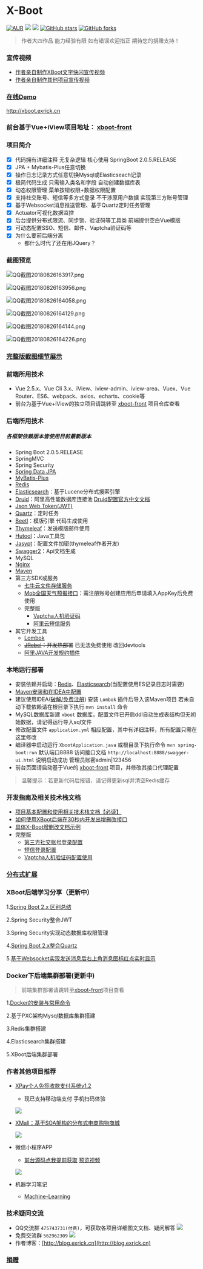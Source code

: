# X-Boot
[![AUR](https://img.shields.io/aur/license/yaourt.svg)](https://github.com/Exrick/xmall/blob/master/License)
[![](https://img.shields.io/badge/Author-Exrick-orange.svg)](http://blog.exrick.cn)
[![](https://img.shields.io/badge/version-1.1-brightgreen.svg)](https://github.com/wqh0109663/x-boot)
[![GitHub stars](https://img.shields.io/github/stars/wqh0109663/x-boot.svg?style=social&label=Stars)](https://github.com/wqh0109663/x-boot)
[![GitHub forks](https://img.shields.io/github/forks/wqh0109663/x-boot.svg?style=social&label=Fork)](https://github.com/wqh0109663/x-boot)

> 作者大四作品 能力经验有限 如有错误欢迎指正 期待您的捐赠支持！

### 宣传视频
- [作者亲自制作XBoot文字快闪宣传视频](http://www.bilibili.com/av30284667)
- [作者亲自制作其他项目宣传视频](https://www.bilibili.com/video/av23121122/)
### [在线Demo](http://xboot.exrick.cn)
http://xboot.exrick.cn
### 前台基于Vue+iView项目地址： [xboot-front](https://github.com/Exrick/xboot-front)
### 项目简介 
- [x] 代码拥有详细注释 无复杂逻辑 核心使用 SpringBoot 2.0.5.RELEASE
- [x] JPA + Mybatis-Plus任意切换
- [x] 操作日志记录方式任意切换Mysql或Elasticseach记录
- [x] 极简代码生成 只需输入类名和字段 自动创建数据库表
- [x] 动态权限管理 菜单按钮权限+数据权限配置
- [x] 支持社交账号、短信等多方式登录 不干涉原用户数据 实现第三方账号管理
- [x] 基于Websocket消息推送管理、基于Quartz定时任务管理
- [x] Actuator可视化数据监控
- [x] 后台提供分布式限流、同步锁、验证码等工具类 前端提供空白Vue模版
- [x] 可动态配置SSO、短信、邮件、Vaptcha验证码等
- [x] 为什么要前后端分离
    - 都什么时代了还在用JQuery？ 

### 截图预览

![QQ截图20180826163917.png](https://i.loli.net/2018/08/26/5b826868e2359.png)

![QQ截图20180826163956.png](https://i.loli.net/2018/08/26/5b8268c57d1e3.png)

![QQ截图20180826164058.png](https://i.loli.net/2018/08/26/5b8268d63d156.png)

![QQ截图20180826164129.png](https://i.loli.net/2018/08/26/5b8268dec28ee.png)

![QQ截图20180826164144.png](https://i.loli.net/2018/08/26/5b8268e6a091f.png)

![QQ截图20180826164226.png](https://i.loli.net/2018/08/26/5b8268efab94a.png)

### [完整版截图细节展示](https://github.com/Exrick/x-boot/wiki/%E5%AE%8C%E6%95%B4%E7%89%88%E6%88%AA%E5%9B%BE%E7%BB%86%E8%8A%82%E5%B1%95%E7%A4%BA)

### 前端所用技术
- Vue 2.5.x、Vue Cli 3.x、iView、iview-admin、iview-area、Vuex、Vue Router、ES6、webpack、axios、echarts、cookie等
- 前台为基于Vue+iView的独立项目请跳转至 [xboot-front](https://github.com/Exrick/xboot-front) 项目仓库查看
### 后端所用技术
##### 各框架依赖版本皆使用目前最新版本
- Spring Boot 2.0.5.RELEASE
- SpringMVC
- Spring Security
- [Spring Data JPA](https://docs.spring.io/spring-data/jpa/docs/2.0.6.RELEASE/reference/html/)
- [MyBatis-Plus](http://mp.baomidou.com)
- [Redis](https://github.com/Exrick/xmall/blob/master/study/Redis.md)
- [Elasticsearch](https://github.com/Exrick/xmall/blob/master/study/Elasticsearch.md)：基于Lucene分布式搜索引擎
- [Druid](http://druid.io/)：阿里高性能数据库连接池 [Druid配置官方中文文档](https://github.com/alibaba/druid/tree/master/druid-spring-boot-starter)
- [Json Web Token(JWT)](https://jwt.io/)
- [Quartz](http://www.quartz-scheduler.org)：定时任务
- [Beetl](http://ibeetl.com/guide/#beetl)：模版引擎 代码生成使用
- [Thymeleaf](https://www.thymeleaf.org/)：发送模版邮件使用
- [Hutool](http://hutool.mydoc.io/)：Java工具包
- [Jasypt](https://github.com/ulisesbocchio/jasypt-spring-boot)：配置文件加密(thymeleaf作者开发)
- [Swagger2](https://github.com/Exrick/xmall/blob/master/study/Swagger2.md)：Api文档生成
- MySQL
- [Nginx](https://github.com/Exrick/xmall/blob/master/study/Nginx.md)
- [Maven](https://github.com/Exrick/xmall/blob/master/study/Maven.md)
- 第三方SDK或服务
    - [七牛云文件存储服务](https://developer.qiniu.com/kodo/sdk/1239/java)
    - [Mob全国天气预报接口](http://api.mob.com/#/apiwiki/weather)：需注册账号创建应用后申请填入AppKey后免费使用
    - 完整版
        - [Vaptcha人机验证码](https://www.vaptcha.com/)
        - [阿里云短信服务](https://dysms.console.aliyun.com)
- 其它开发工具
    - [Lombok](https://projectlombok.org/)
    - ~~[JRebel](https://github.com/Exrick/xmall/blob/master/study/JRebel.md)：开发热部署~~ 已无法免费使用 改回devtools
    - [阿里JAVA开发规约插件](https://github.com/alibaba/p3c)

### 本地运行部署
- 安装依赖并启动：[Redis](https://github.com/Exrick/xmall/blob/master/study/Redis.md)、[Elasticsearch](https://github.com/Exrick/xmall/blob/master/study/Elasticsearch.md)(当配置使用ES记录日志时需要)
- [Maven安装和在IDEA中配置](https://github.com/Exrick/xmall/blob/master/study/Maven.md)
- 建议使用IDEA([破解/免费注册](http://idea.lanyus.com/)) 安装 `Lombok` 插件后导入该Maven项目 若未自动下载依赖请在根目录下执行 `mvn install` 命令
- MySQL数据库新建 `xboot` 数据库，配置文件已开启ddl自动生成表结构但无初始数据，请记得运行导入sql文件
- 修改配置文件 `application.yml` 相应配置，其中有详细注释，所有配置只需在这里修改
- 编译器中启动运行 `XbootApplication.java` 或根目录下执行命令 `mvn spring-boot:run` 默认端口8888 访问接口文档 `http://localhost:8888/swagger-ui.html` 说明启动成功 管理员账密admin|123456
- 前台页面请启动基于Vue的 [xboot-front](https://github.com/Exrick/xboot-front) 项目，并修改其接口代理配置
> 温馨提示：若更新代码后报错，请记得更新sql并清空Redis缓存
### 开发指南及相关技术栈文档
- [项目基本配置和使用相关技术栈文档【必读】](https://github.com/Exrick/x-boot/wiki/%E9%A1%B9%E7%9B%AE%E5%9F%BA%E6%9C%AC%E9%85%8D%E7%BD%AE%E5%92%8C%E4%BD%BF%E7%94%A8%E7%9B%B8%E5%85%B3%E6%8A%80%E6%9C%AF%E6%A0%88%E6%96%87%E6%A1%A3%E3%80%90%E5%BF%85%E8%AF%BB%E3%80%91)
- [如何使用XBoot后端在30秒内开发出增删改接口](https://github.com/Exrick/x-boot/wiki/%E5%A6%82%E4%BD%95%E4%BD%BF%E7%94%A8XBoot%E5%90%8E%E7%AB%AF%E5%9C%A830%E7%A7%92%E5%86%85%E5%BC%80%E5%8F%91%E5%87%BA%E5%A2%9E%E5%88%A0%E6%94%B9%E6%8E%A5%E5%8F%A3)
- [具体X-Boot增删改文档示例](https://github.com/Exrick/x-boot/wiki/CRUD)
- 完整版
    - [第三方社交账号登录配置](https://github.com/Exrick/x-boot/wiki/%E7%AC%AC%E4%B8%89%E6%96%B9%E7%A4%BE%E4%BA%A4%E8%B4%A6%E5%8F%B7%E7%99%BB%E5%BD%95%E9%85%8D%E7%BD%AE)
    - [短信登录配置](https://github.com/Exrick/x-boot/wiki/%E7%9F%AD%E4%BF%A1%E7%99%BB%E5%BD%95%E9%85%8D%E7%BD%AE)
    - [Vaptcha人机验证码配置使用](https://github.com/Exrick/x-boot/wiki/vaptcha%E4%BA%BA%E6%9C%BA%E9%AA%8C%E8%AF%81%E7%A0%81%E9%85%8D%E7%BD%AE%E4%BD%BF%E7%94%A8)

### [分布式扩展](https://github.com/alibaba/dubbo-spring-boot-starter/blob/master/README_zh.md)

### XBoot后端学习分享（更新中）
1.[Spring Boot 2.x 区别总结](https://github.com/Exrick/x-boot/wiki/SpringBoot2.x%E5%8C%BA%E5%88%AB%E6%80%BB%E7%BB%93)

2.Spring Security整合JWT

3.Spring Security实现动态数据库权限管理

4.[Spring Boot 2.x整合Quartz](https://github.com/Exrick/x-boot/wiki/Spring-Boot-2.x%E6%95%B4%E5%90%88Quartz)

5.[基于Websocket实现发送消息后右上角消息图标红点实时显示](https://github.com/Exrick/x-boot/wiki/%E5%9F%BA%E4%BA%8EWebsocket%E5%AE%9E%E7%8E%B0%E5%8F%91%E9%80%81%E6%B6%88%E6%81%AF%E5%90%8E%E5%8F%B3%E4%B8%8A%E8%A7%92%E6%B6%88%E6%81%AF%E5%9B%BE%E6%A0%87%E7%BA%A2%E7%82%B9%E5%AE%9E%E6%97%B6%E6%98%BE%E7%A4%BA)

### Docker下后端集群部署(更新中)

> 前端集群部署请跳转至[xboot-front](https://github.com/Exrick/xboot-front)项目查看

1.[Docker的安装与常用命令](https://github.com/Exrick/x-boot/wiki/Docker%E7%9A%84%E5%AE%89%E8%A3%85%E4%B8%8E%E5%B8%B8%E7%94%A8%E5%91%BD%E4%BB%A4)

2.基于PXC架构Mysql数据库集群搭建

3.Redis集群搭建

4.Elasticsearch集群搭建

5.XBoot后端集群部署

### 作者其他项目推荐
- [XPay个人免签收款支付系统v1.2](https://github.com/Exrick/xpay)

    - 现已支持移动端支付 手机扫码体验

    ![](http://p77xsahe9.bkt.clouddn.com/18-7-21/16350122.jpg)

- [XMall：基于SOA架构的分布式电商购物商城](https://github.com/Exrick/xmall)

    ![](https://i.loli.net/2018/07/22/5b54615b95788.jpg)

- 微信小程序APP 
    - [前台源码点我提前获取](http://xpay.exrick.cn/pay) [预览视频](https://v.qq.com/x/page/f0627kf4x1e.html)

    ![](https://i.loli.net/2018/07/21/5b52e1de385e7.png)
- 机器学习笔记
    - [Machine-Learning](https://github.com/Exrick/Machine-Learning)
### 技术疑问交流
- QQ交流群 `475743731(付费)`，可获取各项目详细图文文档、疑问解答 [![](http://pub.idqqimg.com/wpa/images/group.png)](http://shang.qq.com/wpa/qunwpa?idkey=7b60cec12ba93ebed7568b0a63f22e6e034c0d1df33125ac43ed753342ec6ce7)
- 免费交流群 `562962309` [![](http://pub.idqqimg.com/wpa/images/group.png)](http://shang.qq.com/wpa/qunwpa?idkey=52f6003e230b26addeed0ba6cf343fcf3ba5d97829d17f5b8fa5b151dba7e842)
- 作者博客：[http://blog.exrick.cn](http://blog.exrick.cn)
### [捐赠](http://xpay.exrick.cn/pay)
